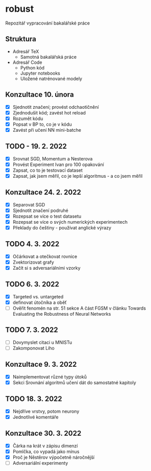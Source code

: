 
# robust

Repozitář vypracování bakalářské práce

## Struktura

* Adresář TeX
  * Samotná bakalářská práce
* Adresář Code
  * Python kód
  * Jupyter notebooks
  * Uložené natrénované modely

## Konzultace 10. února

* [x] Sjednotit značení; provést odchaotičnění
* [x] Zjednodušit kód; zavést hot reload
* [x] Rozumět kódu
* [x] Popsat v BP to, co je v kódu
* [x] Zavést při učení NN mini-batche

## TODO - 19. 2. 2022

* [x] Srovnat SGD, Momentum a Nesterova
* [x] Provést Experiment Ivan pro 100 opakování
* [x] Zapsat, co to je testovací dataset
* [x] Zapsat, jak jsem měřil, co je lepší algoritmus - a co jsem měřil

## Konzultace 24. 2. 2022

* [x] Separovat SGD
* [x] Sjednotit značení podruhé
* [x] Rozepsat se více o test datasetu
* [x] Rozepsat se více o svých numerických experimentech
* [x] Překlady do češtiny - používat anglické výrazy

## TODO 4. 3. 2022

* [x] Očárkovat a otečkovat rovnice
* [x] Zvektorizovat grafy
* [x] Začít si s adversariálními vzorky

## TODO 6. 3. 2022

* [x] Targeted vs. untargeted
* [x] definovat útočníka a oběť
* [ ] Ověřit fenomén na str. 51 sekce A část FGSM v článku Towards Evaluating the Robustness of Neural Networks

## TODO 7. 3. 2022

* [ ] Dovymyslet citaci u MNISTu
* [ ] Zakomponovat Liho

## Konzultace 9. 3. 2022

* [x] Naimplementovat různé typy útoků
* [x] Sekci Srovnání algoritmů učení dát do samostatné kapitoly

## TODO 18. 3. 2022

* [x] Nejdříve vrstvy, potom neurony
* [x] Jednotlivé komentáře

## Konzultace 30. 3. 2022

* [x] Čárka na krát v zápisu dimenzí
* [x] Pomlčka, co vypadá jako mínus
* [x] Proč je Něstěrov výpočetně náročnější
* [ ] Adversariální experimenty
